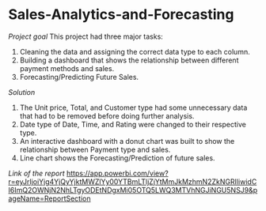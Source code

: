 # Sales-Analytics-and-Forecasting

*Project goal*
This project had three major tasks:
1) Cleaning the data and assigning the correct data type to each column.
2) Building a dashboard that shows the relationship between different payment methods and sales.
3) Forecasting/Predicting Future Sales.

*Solution*
1) The Unit price, Total, and Customer type had some unnecessary data that had to be removed before doing further analysis.
2) Date type of Date, Time, and Rating were changed to their respective type.
3) An interactive dashboard with a donut chart was built to show the relationship between Payment type and sales.
4) Line chart shows the Forecasting/Prediction of future sales.


*Link of the report*
https://app.powerbi.com/view?r=eyJrIjoiYjg4YjQyYjktMWZlYy00YTBmLTljZjYtMmJkMzhmN2ZkNGRlIiwidCI6ImQ2OWNjN2NhLTgyODEtNDgxMi05OTQ5LWQ3MTVhNGJiNGU5NSJ9&pageName=ReportSection

